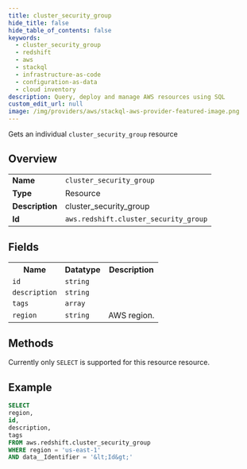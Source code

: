 ```yaml
---
title: cluster_security_group
hide_title: false
hide_table_of_contents: false
keywords:
  - cluster_security_group
  - redshift
  - aws
  - stackql
  - infrastructure-as-code
  - configuration-as-data
  - cloud inventory
description: Query, deploy and manage AWS resources using SQL
custom_edit_url: null
image: /img/providers/aws/stackql-aws-provider-featured-image.png
---
```

Gets an individual <code>cluster_security_group</code> resource

## Overview
<table><tbody>
<tr><td><b>Name</b></td><td><code>cluster_security_group</code></td></tr>
<tr><td><b>Type</b></td><td>Resource</td></tr>
<tr><td><b>Description</b></td><td>cluster_security_group</td></tr>
<tr><td><b>Id</b></td><td><code>aws.redshift.cluster_security_group</code></td></tr>
</tbody></table>

## Fields
<table><tbody>
<tr><th>Name</th><th>Datatype</th><th>Description</th></tr>
<tr><td><code>id</code></td><td><code>string</code></td><td></td></tr>
<tr><td><code>description</code></td><td><code>string</code></td><td></td></tr>
<tr><td><code>tags</code></td><td><code>array</code></td><td></td></tr>
<tr><td><code>region</code></td><td><code>string</code></td><td>AWS region.</td></tr>

</tbody></table>

## Methods
Currently only <code>SELECT</code> is supported for this resource resource.





## Example
```sql
SELECT
region,
id,
description,
tags
FROM aws.redshift.cluster_security_group
WHERE region = 'us-east-1'
AND data__Identifier = '&lt;Id&gt;'
```
